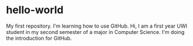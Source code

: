 # hello-world
My first repository. I'm learning how to use GitHub.
Hi, I am a first year UWI student in my second semester of a major in Computer Science. I'm doing the introduction for GitHub.
